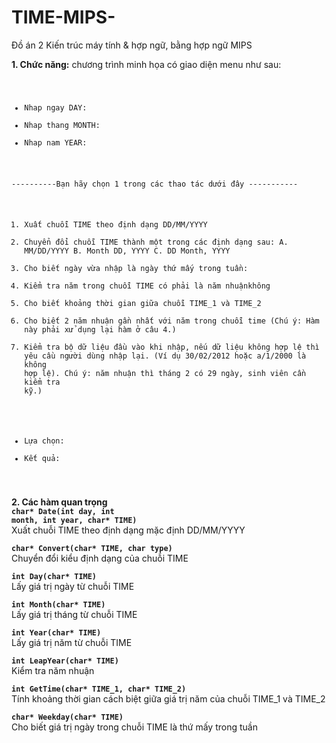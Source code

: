 # TIME-MIPS-
Đồ án 2 Kiến trúc máy tính &amp; hợp ngữ, bằng hợp ngữ MIPS

<b>1. Chức năng:</b> chương trình minh họa có giao diện menu như sau:
<code>
- Nhap ngay DAY:
- Nhap thang MONTH: 
- Nhap nam YEAR: 

----------Bạn hãy chọn 1 trong các thao tác dưới đây -----------
1. Xuất chuỗi TIME theo định dạng DD/MM/YYYY
2. Chuyển đổi chuỗi TIME thành một trong các định dạng sau:
A. MM/DD/YYYY
B. Month DD, YYYY
C. DD Month, YYYY
3. Cho biết ngày vừa nhập là ngày thứ mấy trong tuần:
4. Kiểm tra năm trong chuỗi TIME có phải là năm nhuậnkhông
5. Cho biết khoảng thời gian giữa chuỗi TIME_1 và TIME_2
6. Cho biết 2 năm nhuận gần nhất với năm trong chuỗi time (Chú ý: Hàm này phải xử dụng lại hàm ở câu 4.) 
7. Kiểm tra bộ dữ liệu đầu vào khi nhập, nếu dữ liệu không hợp lệ thì yêu cầu người dùng nhập lại. (Ví dụ 30/02/2012 hoặc a/1/2000 là không hợp lệ). Chú ý: năm
nhuận thì tháng 2 có 29 ngày, sinh viên cần kiểm tra kỹ.)
- Lựa chọn:
- Kết quả:
</code>

<b>2. Các hàm quan trọng </b><br/>
<b><code>char* Date(int day, int month, int year, char* TIME)</code></b><br/>
Xuất chuỗi TIME theo định dạng mặc định DD/MM/YYYY

<b><code>char* Convert(char* TIME, char type)</code></b><br/>
Chuyển đổi kiểu định dạng của chuỗi TIME

<b><code>int Day(char* TIME)</code></b><br/>
Lấy giá trị ngày từ chuỗi TIME

<b><code>int Month(char* TIME)</code></b><br/>
Lấy giá trị tháng từ chuỗi TIME

<b><code>int Year(char* TIME)</code></b><br/>
Lấy giá trị năm từ chuỗi TIME

<b><code>int LeapYear(char* TIME)</code></b><br/>
Kiểm tra năm nhuận

<b><code>int GetTime(char* TIME_1, char* TIME_2)</code></b><br/>
Tính khoảng thời gian cách biệt giữa giá trị năm của chuỗi TIME_1 và TIME_2

<b><code>char* Weekday(char* TIME)</code></b><br/>
Cho biết giá trị ngày trong chuỗi TIME là thứ mấy trong tuần

